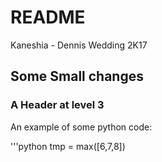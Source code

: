 # README
Kaneshia - Dennis Wedding 2K17

## Some Small changes

### A Header at level 3

An example of some python code:

'''python
tmp = max([6,7,8])
```